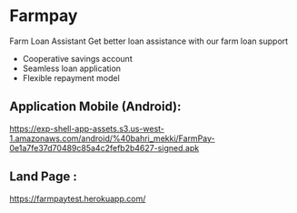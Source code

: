 # Farmpay

Farm Loan Assistant
Get better loan assistance with our farm loan support

-   Cooperative savings account
-   Seamless loan application
-   Flexible repayment model

## Application Mobile (Android):

https://exp-shell-app-assets.s3.us-west-1.amazonaws.com/android/%40bahri_mekki/FarmPay-0e1a7fe37d70489c85a4c2fefb2b4627-signed.apk

## Land Page :

https://farmpaytest.herokuapp.com/
